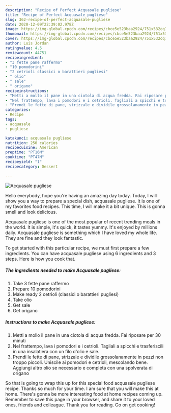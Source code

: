```yaml
---
description: "Recipe of Perfect Acquasale pugliese"
title: "Recipe of Perfect Acquasale pugliese"
slug: 362-recipe-of-perfect-acquasale-pugliese
date: 2020-12-09T22:39:02.978Z
image: https://img-global.cpcdn.com/recipes/cbce5e523baa2924/751x532cq70/acquasale-pugliese-recipe-main-photo.jpg
thumbnail: https://img-global.cpcdn.com/recipes/cbce5e523baa2924/751x532cq70/acquasale-pugliese-recipe-main-photo.jpg
cover: https://img-global.cpcdn.com/recipes/cbce5e523baa2924/751x532cq70/acquasale-pugliese-recipe-main-photo.jpg
author: Luis Jordan
ratingvalue: 4.5
reviewcount: 44751
recipeingredient:
- "3 fette pane raffermo"
- "10 pomodorini"
- "2 cetrioli classici o barattieri pugliesi"
- " olio"
- " sale"
- " origano"
recipeinstructions:
- "Metti a mollo il pane in una ciotola di acqua fredda. Fai riposare per 30 minuti"
- "Nel frattempo, lava i pomodori e i cetrioli. Tagliali a spicchi e trasferiscili in una insalatiera con un filo d&#39;olio e sale."
- "Prendi le fette di pane, strizzale e dividile grossolanamente in pezzi non troppo piccoli. Uniscile ai pomodori e cetrioli, mescolando bene. Aggiungi altro olio se necessario e completa con una spolverata di origano"
categories:
- Recipe
tags:
- acquasale
- pugliese

katakunci: acquasale pugliese 
nutrition: 250 calories
recipecuisine: American
preptime: "PT16M"
cooktime: "PT47M"
recipeyield: "1"
recipecategory: Dessert

---
```



![Acquasale pugliese](https://img-global.cpcdn.com/recipes/cbce5e523baa2924/751x532cq70/acquasale-pugliese-recipe-main-photo.jpg)

Hello everybody, hope you're having an amazing day today. Today, I will show you a way to prepare a special dish, acquasale pugliese. It is one of my favorites food recipes. This time, I will make it a bit unique. This is gonna smell and look delicious.

Acquasale pugliese is one of the most popular of recent trending meals in the world. It is simple, it's quick, it tastes yummy. It's enjoyed by millions daily. Acquasale pugliese is something which I have loved my whole life. They are fine and they look fantastic.




To get started with this particular recipe, we must first prepare a few ingredients. You can have acquasale pugliese using 6 ingredients and 3 steps. Here is how you cook that.

<!--inarticleads1-->

##### The ingredients needed to make Acquasale pugliese:

1. Take 3 fette pane raffermo
1. Prepare 10 pomodorini
1. Make ready 2 cetrioli (classici o barattieri pugliesi)
1. Take  olio
1. Get  sale
1. Get  origano




<!--inarticleads2-->

##### Instructions to make Acquasale pugliese:

1. Metti a mollo il pane in una ciotola di acqua fredda. Fai riposare per 30 minuti
1. Nel frattempo, lava i pomodori e i cetrioli. Tagliali a spicchi e trasferiscili in una insalatiera con un filo d&#39;olio e sale.
1. Prendi le fette di pane, strizzale e dividile grossolanamente in pezzi non troppo piccoli. Uniscile ai pomodori e cetrioli, mescolando bene. Aggiungi altro olio se necessario e completa con una spolverata di origano




So that is going to wrap this up for this special food acquasale pugliese recipe. Thanks so much for your time. I am sure that you will make this at home. There's gonna be more interesting food at home recipes coming up. Remember to save this page in your browser, and share it to your loved ones, friends and colleague. Thank you for reading. Go on get cooking!

